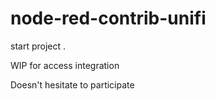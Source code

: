 # node-red-contrib-unifi

start project .

WIP for access integration


Doesn't hesitate to participate
